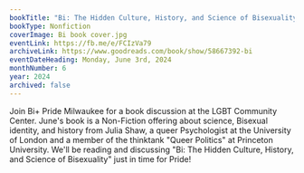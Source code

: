 ```yaml
---
bookTitle: "Bi: The Hidden Culture, History, and Science of Bisexuality by Julia Shaw"
bookType: Nonfiction
coverImage: Bi book cover.jpg
eventLink: https://fb.me/e/FCIzVa79
archiveLink: https://www.goodreads.com/book/show/58667392-bi
eventDateHeading: Monday, June 3rd, 2024
monthNumber: 6
year: 2024
archived: false
---
```


Join Bi+ Pride Milwaukee for a book discussion at the LGBT Community Center. June's book is a Non-Fiction offering about science, Bisexual identity, and history from Julia Shaw, a queer Psychologist at the University of London and a member of the thinktank "Queer Politics" at Princeton University. We'll be reading and discussing "Bi: The Hidden Culture, History, and Science of Bisexuality" just in time for Pride!